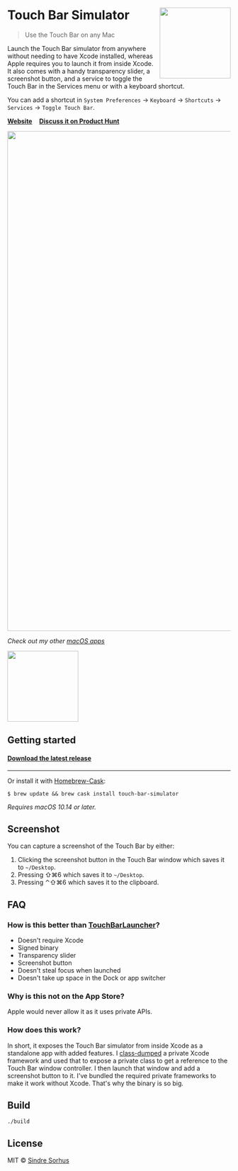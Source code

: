 # Touch Bar Simulator [<img src="Stuff/Icon-readme.png" width="160" align="right">](https://github.com/sindresorhus/touch-bar-simulator/releases/latest)

> Use the Touch Bar on any Mac

Launch the Touch Bar simulator from anywhere without needing to have Xcode installed, whereas Apple requires you to launch it from inside Xcode. It also comes with a handy transparency slider, a screenshot button, and a service to toggle the Touch Bar in the Services menu or with a keyboard shortcut.

You can add a shortcut in `System Preferences` → `Keyboard` → `Shortcuts` → `Services` → `Toggle Touch Bar`.

**[Website](https://sindresorhus.com/touch-bar-simulator/)** &nbsp;&nbsp; **[Discuss it on Product Hunt](https://www.producthunt.com/posts/touch-bar-simulator)**

<img src="screenshot.png" width="1129">

*Check out my other [macOS apps](https://sindresorhus.com/#apps)*

<a href="https://www.patreon.com/sindresorhus">
	<img src="https://c5.patreon.com/external/logo/become_a_patron_button@2x.png" width="160">
</a>


## Getting started

#### [Download the latest release](https://sindresorhus.com/touch-bar-simulator)

---

Or install it with [Homebrew-Cask](https://caskroom.github.io):

```
$ brew update && brew cask install touch-bar-simulator
```


*Requires macOS 10.14 or later.*


## Screenshot

You can capture a screenshot of the Touch Bar by either:

1. Clicking the screenshot button in the Touch Bar window which saves it to `~/Desktop`.
2. Pressing ⇧⌘6 which saves it to `~/Desktop`.
3. Pressing ⌃⇧⌘6 which saves it to the clipboard.


## FAQ

### How is this better than [TouchBarLauncher](https://github.com/zats/TouchBarLauncher)?

- Doesn't require Xcode
- Signed binary
- Transparency slider
- Screenshot button
- Doesn't steal focus when launched
- Doesn't take up space in the Dock or app switcher

### Why is this not on the App Store?

Apple would never allow it as it uses private APIs.

### How does this work?

In short, it exposes the Touch Bar simulator from inside Xcode as a standalone app with added features. I [class-dumped](https://github.com/nygard/class-dump) a private Xcode framework and used that to expose a private class to get a reference to the Touch Bar window controller. I then launch that window and add a screenshot button to it. I've bundled the required private frameworks to make it work without Xcode. That's why the binary is so big.


## Build

```
./build
```


## License

MIT © [Sindre Sorhus](https://sindresorhus.com)
